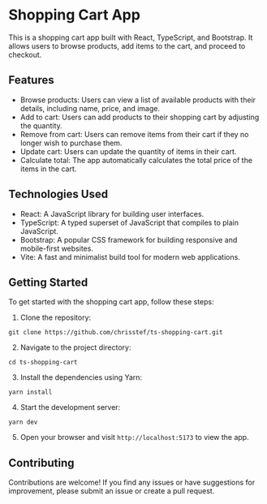 # Shopping Cart App

This is a shopping cart app built with React, TypeScript, and Bootstrap. It allows users to browse products, add items to the cart, and proceed to checkout.


## Features

- Browse products: Users can view a list of available products with their details, including name, price, and image.
- Add to cart: Users can add products to their shopping cart by adjusting the quantity.
- Remove from cart: Users can remove items from their cart if they no longer wish to purchase them.
- Update cart: Users can update the quantity of items in their cart.
- Calculate total: The app automatically calculates the total price of the items in the cart.


## Technologies Used

- React: A JavaScript library for building user interfaces.
- TypeScript: A typed superset of JavaScript that compiles to plain JavaScript.
- Bootstrap: A popular CSS framework for building responsive and mobile-first websites.
- Vite: A fast and minimalist build tool for modern web applications.


## Getting Started

To get started with the shopping cart app, follow these steps:

1. Clone the repository: 

```shell
git clone https://github.com/chrisstef/ts-shopping-cart.git
```

2. Navigate to the project directory: 

```shell
cd ts-shopping-cart
```

3. Install the dependencies using Yarn: 

```shell
yarn install
```

4. Start the development server: 

```shell
yarn dev
```

5. Open your browser and visit `http://localhost:5173` to view the app.


## Contributing

Contributions are welcome! If you find any issues or have suggestions for improvement, please submit an issue or create a pull request.
